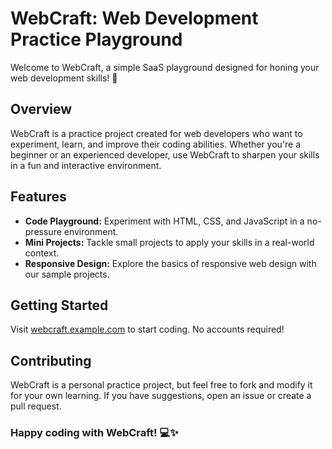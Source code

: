 # WebCraft: Web Development Practice Playground

Welcome to WebCraft, a simple SaaS playground designed for honing your web development skills! 🚀

## Overview

WebCraft is a practice project created for web developers who want to experiment, learn, and improve their coding abilities. Whether you're a beginner or an experienced developer, use WebCraft to sharpen your skills in a fun and interactive environment.

## Features

- **Code Playground:** Experiment with HTML, CSS, and JavaScript in a no-pressure environment.
- **Mini Projects:** Tackle small projects to apply your skills in a real-world context.
- **Responsive Design:** Explore the basics of responsive web design with our sample projects.

## Getting Started

Visit [webcraft.example.com](https://webcraft.example.com) to start coding. No accounts required!

## Contributing

WebCraft is a personal practice project, but feel free to fork and modify it for your own learning. If you have suggestions, open an issue or create a pull request.


### Happy coding with WebCraft! 💻✨
